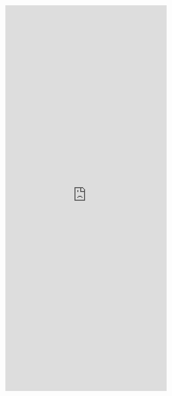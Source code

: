 <iframe
    src="https://ecospheres-catalog-superset.app.france.sh/superset/dashboard/2/?standalone=1"
    frameborder="0"
    width="100%"
    height="1200"
    allowtransparency
></iframe>
